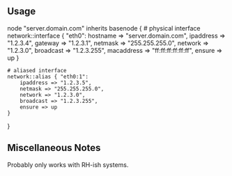 Usage
-----

node "server.domain.com" inherits basenode {
	# physical interface
	network::interface { "eth0":
		hostname => "server.domain.com",
		ipaddress => "1.2.3.4",
		gateway => "1.2.3.1",
		netmask => "255.255.255.0",
		network => "1.2.3.0",
		broadcast => "1.2.3.255",
		macaddress => "ff:ff:ff:ff:ff:ff",
		ensure => up
	}

	# aliased interface
	network::alias { "eth0:1":
		ipaddress => "1.2.3.5",
		netmask => "255.255.255.0",
		network => "1.2.3.0",
		broadcast => "1.2.3.255",
		ensure => up
	}
}

Miscellaneous Notes
-------------------

Probably only works with RH-ish systems.
